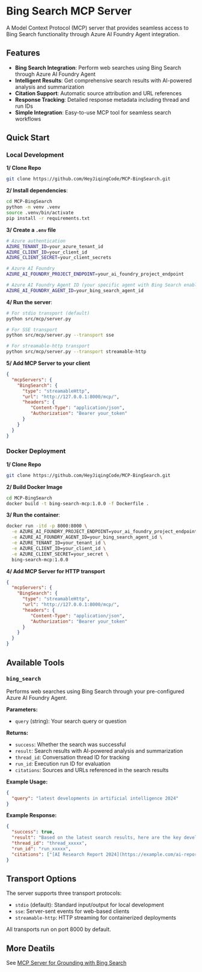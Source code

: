 # Bing Search MCP Server

A Model Context Protocol (MCP) server that provides seamless access to Bing Search functionality through Azure AI Foundry Agent integration.

## Features

- **Bing Search Integration**: Perform web searches using Bing Search through Azure AI Foundry Agent
- **Intelligent Results**: Get comprehensive search results with AI-powered analysis and summarization
- **Citation Support**: Automatic source attribution and URL references
- **Response Tracking**: Detailed response metadata including thread and run IDs
- **Simple Integration**: Easy-to-use MCP tool for seamless search workflows

## Quick Start

### Local Development

**1/ Clone Repo**
```bash
git clone https://github.com/HeyJiqingCode/MCP-BingSearch.git
```

**2/ Install dependencies**:
```bash
cd MCP-BingSearch
python -m venv .venv
source .venv/bin/activate
pip install -r requirements.txt
```

**3/ Create a `.env` file**
```bash
# Azure authentication
AZURE_TENANT_ID=your_azure_tenant_id
AZURE_CLIENT_ID=your_client_id
AZURE_CLIENT_SECRET=your_client_secrets

# Azure AI Foundry
AZURE_AI_FOUNDRY_PROJECT_ENDPOINT=your_ai_foundry_project_endpoint

# Azure AI Foundry Agent ID (your specific agent with Bing Search enabled)
AZURE_AI_FOUNDRY_AGENT_ID=your_bing_search_agent_id
```

**4/ Run the server**:
```bash
# For stdio transport (default)
python src/mcp/server.py

# For SSE transport
python src/mcp/server.py --transport sse

# For streamable-http transport  
python src/mcp/server.py --transport streamable-http
```

**5/ Add MCP Server to your client**
```json
{
  "mcpServers": {
    "BingSearch": {
      "type": "streamableHttp",
      "url": "http://127.0.0.1:8000/mcp/",
      "headers": {
         "Content-Type": "application/json",
         "Authorization": "Bearer your_token"
      }
    }
  }
}
```

### Docker Deployment

**1/ Clone Repo**
```bash
git clone https://github.com/HeyJiqingCode/MCP-BingSearch.git
```

**2/ Build Docker Image**
```bash
cd MCP-BingSearch
docker build -t bing-search-mcp:1.0.0 -f Dockerfile .
```

**3/ Run the container**:
```bash
docker run -itd -p 8000:8000 \
  -e AZURE_AI_FOUNDRY_PROJECT_ENDPOINT=your_ai_foundry_project_endpoint \
  -e AZURE_AI_FOUNDRY_AGENT_ID=your_bing_search_agent_id \
  -e AZURE_TENANT_ID=your_tenant_id \
  -e AZURE_CLIENT_ID=your_client_id \
  -e AZURE_CLIENT_SECRET=your_secret \
  bing-search-mcp:1.0.0
```

**4/ Add MCP Server for HTTP transport**
```json
{
  "mcpServers": {
    "BingSearch": {
      "type": "streamableHttp",
      "url": "http://127.0.0.1:8000/mcp/",
      "headers": {
         "Content-Type": "application/json",
         "Authorization": "Bearer your_token"
      }
    }
  }
}
```

## Available Tools

### `bing_search`
Performs web searches using Bing Search through your pre-configured Azure AI Foundry Agent.

**Parameters:**
- `query` (string): Your search query or question

**Returns:**
- `success`: Whether the search was successful
- `result`: Search results with AI-powered analysis and summarization
- `thread_id`: Conversation thread ID for tracking
- `run_id`: Execution run ID for evaluation
- `citations`: Sources and URLs referenced in the search results

**Example Usage:**
```json
{
  "query": "latest developments in artificial intelligence 2024"
}
```

**Example Response:**
```json
{
  "success": true,
  "result": "Based on the latest search results, here are the key developments in AI for 2024:\n\n1. **Large Language Models**: Continued advancement in GPT-4 and competing models...\n\n## Sources\n- [AI Research Report 2024](https://example.com/ai-report)\n- [Tech News: AI Breakthrough](https://example.com/tech-news)",
  "thread_id": "thread_xxxxx",
  "run_id": "run_xxxxx", 
  "citations": ["[AI Research Report 2024](https://example.com/ai-report)", "[Tech News: AI Breakthrough](https://example.com/tech-news)"]
}
```

## Transport Options

The server supports three transport protocols:
- `stdio` (default): Standard input/output for local development
- `sse`: Server-sent events for web-based clients  
- `streamable-http`: HTTP streaming for containerized deployments

All transports run on port 8000 by default.

## More Deatils

See [MCP Server for Grounding with Bing Search](https://heyjiqing.notion.site/MCP-Server-for-Grounding-with-Bing-Search-256de7b6e4e8806d8fcaf555b8b8126e)